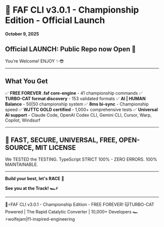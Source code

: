 # 🏁 FAF CLI v3.0.1 - Championship Edition - Official Launch

**October 9, 2025**

## Official LAUNCH: Public Repo now Open 🏁

You're Welcome! ENJOY ✨😎

---

## What You Get

✅ **FREE FOREVER .faf core-engine** - 41 championship commands
✅ **TURBO-CAT format discovery** - 153 validated formats
✅ **AI | HUMAN Balance** - 50|50 championship system
✅ **8ms bi-sync** - Championship speed
✅ **WJTTC GOLD certified** - 1,000+ comprehensive tests
✅ **Universal AI support** - Claude Code, OpenAI Codex CLI, Gemini CLI, Cursor, Warp, Copilot, Windsurf

---

## 🏁 FAST, SECURE, UNIVERSAL, FREE, OPEN-SOURCE, MIT LICENSE

We TESTED the TESTING.
TypeScript STRICT 100% - ZERO ERRORS.
100% MAINTAINABLE.

---

**Build your best, let's RACE 🏁**

**See you at the Track! 🏎️⚡️**

---

🩵⚡️FAF CLI v3.0.1 - Championship Edition - FREE FOREVER!
😽TURBO-CAT Powered | The Rapid Catalytic Converter | 10,000+ Developers
🏎️⚡️wolfejam|f1-inspired-engineering
